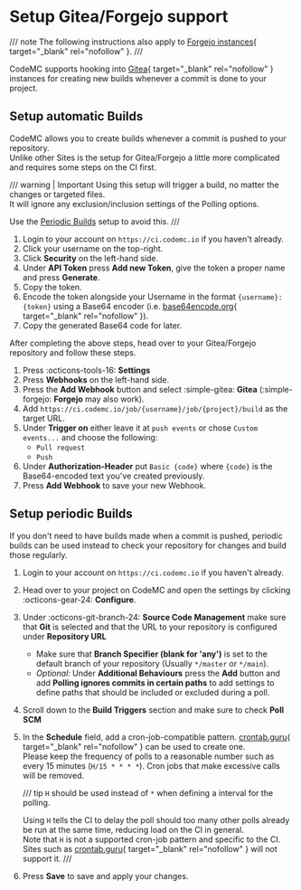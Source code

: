 # Setup Gitea/Forgejo support

/// note
The following instructions also apply to [Forgejo instances](https://forgejo.org/){ target="_blank" rel="nofollow" }.
///

CodeMC supports hooking into [Gitea](https://about.gitea.com/){ target="_blank" rel="nofollow" } instances for creating new builds whenever a commit is done to your project.

## Setup automatic Builds

CodeMC allows you to create builds whenever a commit is pushed to your repository.  
Unlike other Sites is the setup for Gitea/Forgejo a little more complicated and requires some steps on the CI first.

/// warning | Important
Using this setup will trigger a build, no matter the changes or targeted files.  
It will ignore any exclusion/inclusion settings of the Polling options.

Use the [Periodic Builds](#setup-periodic-builds) setup to avoid this.
///

1. Login to your account on `https://ci.codemc.io` if you haven't already.
2. Click your username on the top-right.
3. Click **Security** on the left-hand side.
4. Under **API Token** press **Add new Token**, give the token a proper name and press **Generate**.
5. Copy the token.
6. Encode the token alongside your Username in the format `{username}:{token}` using a Base64 encoder (i.e. [base64encode.org](https://base64encode.org){ target="_blank" rel="nofollow" }).
7. Copy the generated Base64 code for later.

After completing the above steps, head over to your Gitea/Forgejo repository and follow these steps.

1. Press :octicons-tools-16: **Settings**
2. Press **Webhooks** on the left-hand side.
3. Press the **Add Webhook** button and select :simple-gitea: **Gitea** (:simple-forgejo: **Forgejo** may also work).
4. Add `https://ci.codemc.io/job/{username}/job/{project}/build` as the target URL.
5. Under **Trigger on** either leave it at `push events` or chose `Custom events...` and choose the following:
    - `Pull request`
    - `Push`
6. Under **Authorization-Header** put `Basic {code}` where `{code}` is the Base64-encoded text you've created previously.
7. Press **Add Webhook** to save your new Webhook.

## Setup periodic Builds

If you don't need to have builds made when a commit is pushed, periodic builds can be used instead to check your repository for changes and build those regularly.

1.  Login to your account on `https://ci.codemc.io` if you haven't already.
2.  Head over to your project on CodeMC and open the settings by clicking :octicons-gear-24: **Configure**.
3.  Under :octicons-git-branch-24: **Source Code Management** make sure that **Git** is selected and that the URL to your repository is configured under **Repository URL**
    - Make sure that **Branch Specifier (blank for 'any')** is set to the default branch of your repository (Usually `*/master` or `*/main`).
    - *Optional:* Under **Additional Behaviours** press the **Add** button and add **Polling ignores commits in certain paths** to add settings to define paths that should be included or excluded during a poll.
4.  Scroll down to the **Build Triggers** section and make sure to check **Poll SCM**
5.  In the **Schedule** field, add a cron-job-compatible pattern. [crontab.guru]{ target="_blank" rel="nofollow" } can be used to create one.  
    Please keep the frequency of polls to a reasonable number such as every 15 minutes (`H/15 * * * *`). Cron jobs that make excessive calls will be removed.
    
    /// tip
    `H` should be used instead of `*` when defining a interval for the polling.
    
    Using `H` tells the CI to delay the poll should too many other polls already be run at the same time, reducing load on the CI in general.  
    Note that `H` is not a supported cron-job pattern and specific to the CI. Sites such as [crontab.guru]{ target="_blank" rel="nofollow" } will not support it.
    ///

6.  Press **Save** to save and apply your changes.

[crontab.guru]: https://crontab.guru/